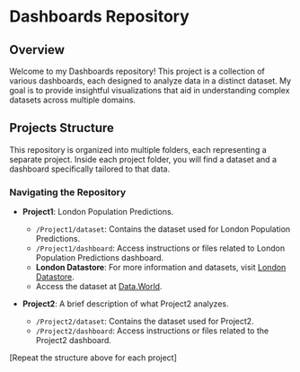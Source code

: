 # Dashboards Repository

## Overview

Welcome to my Dashboards repository! This project is a collection of various dashboards, each designed to analyze data in a distinct dataset. My goal is to provide insightful visualizations that aid in understanding complex datasets across multiple domains.

## Projects Structure

This repository is organized into multiple folders, each representing a separate project. Inside each project folder, you will find a dataset and a dashboard specifically tailored to that data.

### Navigating the Repository

- **Project1**: London Population Predictions.
  - `/Project1/dataset`: Contains the dataset used for London Population Predictions.
  - `/Project1/dashboard`: Access instructions or files related to London Population Predictions dashboard.
  - **London Datastore**: For more information and datasets, visit [London Datastore](https://data.london.gov.uk/).
  - Access the dataset at [Data.World](https://data.world/makeovermonday/2019w40).

  

- **Project2**: A brief description of what Project2 analyzes.
  - `/Project2/dataset`: Contains the dataset used for Project2.
  - `/Project2/dashboard`: Access instructions or files related to the Project2 dashboard.

[Repeat the structure above for each project]


